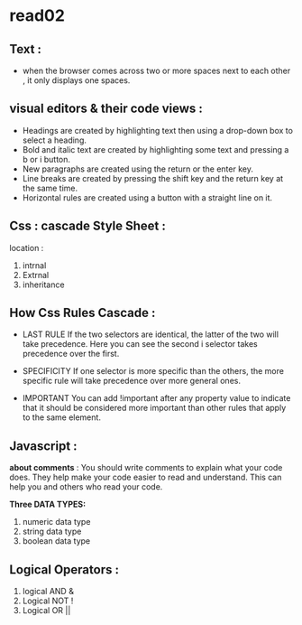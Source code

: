 # read02
## Text :
* when the browser comes across two or more spaces next to each other , it only displays one spaces.

## visual editors & their code views :
* Headings are created by
highlighting text then using
a drop-down box to select a
heading.
*  Bold and italic text are
created by highlighting some
text and pressing a b or i
button.
*  New paragraphs are created
using the return or the enter
key.
* Line breaks are created by
pressing the shift key and the
return key at the same time.
* Horizontal rules are created
using a button with a straight
line on it.

## Css : cascade Style Sheet :
location :
1. intrnal
2. Extrnal
3. inheritance

## How Css Rules Cascade :
* LAST RULE
If the two selectors are identical, the latter of the two will take precedence. Here you can see the second i selector takes precedence over the first. 

* SPECIFICITY
If one selector is more specific than the others, the more specific rule will take precedence over more general ones.

* IMPORTANT
You can add !important after any property value to indicate
that it should be considered more important than other rules that apply to the same element.

## Javascript :
**about comments** :
You should write comments to explain what your code does.
They help make your code easier to read and understand.
This can help you and others who read your code.

**Three DATA TYPES:**
1. numeric data type
2. string data type
3. boolean data type

## Logical Operators :
1. logical AND &
2. Logical NOT !
3. Logical OR ||



